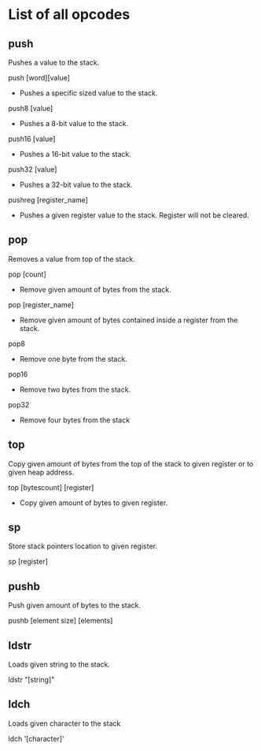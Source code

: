 # List of all opcodes

push
------

Pushes a value to the stack.

push [word][value]
- Pushes a specific sized value to the stack. 

push8	[value] 
- Pushes a 8-bit value to the stack.

push16 [value]
- Pushes a 16-bit value to the stack.

push32 [value]
- Pushes a 32-bit value to the stack.

pushreg [register_name]
- Pushes a given register value to the stack. Register will not be cleared.

pop
------

Removes a value from top of the stack.

pop	[count]
- Remove given amount of bytes from the stack.

pop [register_name]
- Remove given amount of bytes contained inside a register from the stack.

pop8
- Remove one byte from the stack.

pop16
- Remove two bytes from the stack.

pop32
- Remove four bytes from the stack

top
------

Copy given amount of bytes from the top of the stack to given register
or to given heap address.

top [bytescount] [register]
- Copy given amount of bytes to given register.

sp
------

Store stack pointers location to given register.

sp [register]

pushb
------

Push given amount of bytes to the stack.

pushb [element size] [elements]

ldstr
------

Loads given string to the stack.

ldstr "[string]"

ldch
------

Loads given character to the stack

ldch '[character]'
